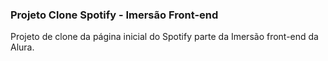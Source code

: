 <h3>Projeto Clone Spotify - Imersão Front-end</h3>
<p>Projeto de clone da página inicial do Spotify parte da Imersão front-end da Alura.</p>
